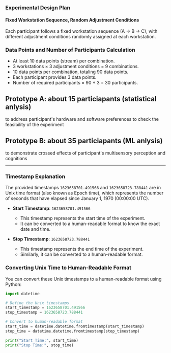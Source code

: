 ### Experimental Design Plan

#### Fixed Workstation Sequence, Random Adjustment Conditions

Each participant follows a fixed workstation sequence (A -> B -> C), with different adjustment conditions randomly assigned at each workstation.

### Data Points and Number of Participants Calculation

- At least 10 data points (stream) per combination.
- 3 workstations × 3 adjustment conditions = 9 combinations.
- 10 data points per combination, totaling 90 data points.
- Each participant provides 3 data points.
- Number of required participants = 90 ÷ 3 = 30 participants.


## Prototype A: about 15 particiapants (statistical anlysis)
to address participant's hardware and software preferences
to check the feasibility of the experiment

## Prototype B: about 35 particiapants (ML anlysis)
to demonstrate crossed effects of participant's multisensory perception and cognitions




---

### Timestamp Explanation
The provided timestamps `1623658701.491566` and `1623658723.788441` are in Unix time format (also known as Epoch time), which represents the number of seconds that have elapsed since January 1, 1970 (00:00:00 UTC).

- **Start Timestamp**: `1623658701.491566`
  - This timestamp represents the start time of the experiment.
  - It can be converted to a human-readable format to know the exact date and time.

- **Stop Timestamp**: `1623658723.788441`
  - This timestamp represents the end time of the experiment.
  - Similarly, it can be converted to a human-readable format.


### Converting Unix Time to Human-Readable Format

You can convert these Unix timestamps to a human-readable format using Python:

```python
import datetime

# Define the Unix timestamps
start_timestamp = 1623658701.491566
stop_timestamp = 1623658723.788441

# Convert to human-readable format
start_time = datetime.datetime.fromtimestamp(start_timestamp)
stop_time = datetime.datetime.fromtimestamp(stop_timestamp)

print("Start Time:", start_time)
print("Stop Time:", stop_time)
```